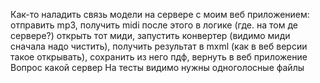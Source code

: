 Как-то наладить связь модели на сервере с моим веб приложением:
отправить mp3, получить midi
после этого в логике (где. на том де сервере?) открыть тот миди,
запустить конвертер (видимо миди сначала надо чистить), получить результат в mxml (как в веб версии такое открывать), сохранить из него пдф, вернуть в веб приложение
Вопрос какой сервер
На тесты видимо нужны одноголосные файлы
